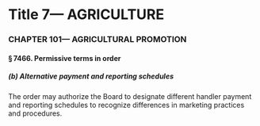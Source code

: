 
# Title 7— AGRICULTURE
### CHAPTER 101— AGRICULTURAL PROMOTION
#### § 7466. Permissive terms in order
##### (b) Alternative payment and reporting schedules

The order may authorize the Board to designate different handler payment and reporting schedules to recognize differences in marketing practices and procedures.
